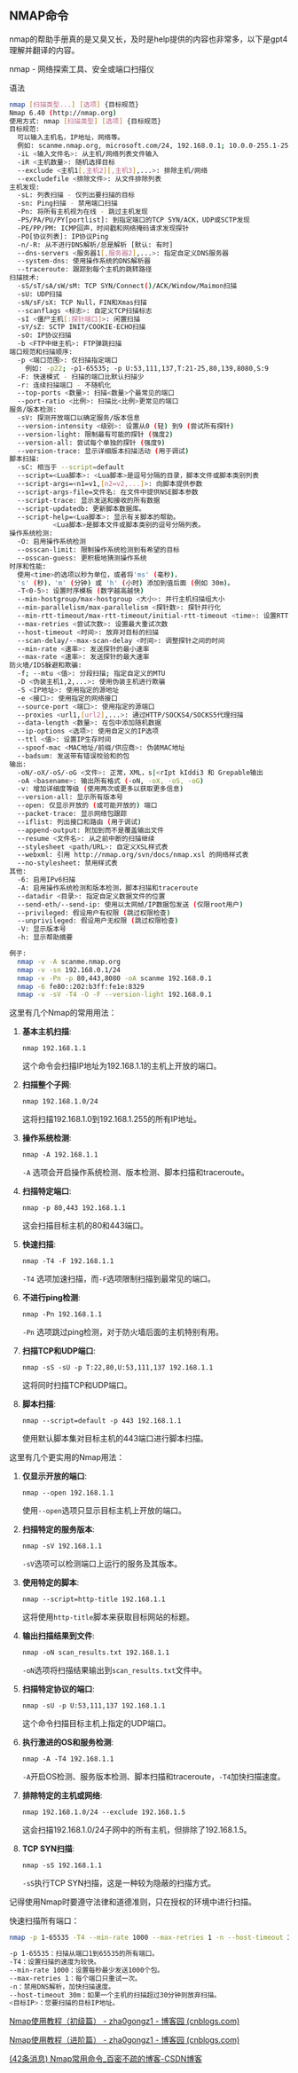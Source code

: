 

## NMAP命令



nmap的帮助手册真的是又臭又长，及时是help提供的内容也非常多，以下是gpt4理解并翻译的内容。

nmap - 网络探索工具、安全或端口扫描仪

语法     

```bash
nmap [扫描类型...] [选项] {目标规范}
Nmap 6.40 (http://nmap.org)
使用方式: nmap [扫描类型] [选项] {目标规范}
目标规范:
  可以输入主机名，IP地址，网络等。
  例如: scanme.nmap.org, microsoft.com/24, 192.168.0.1; 10.0.0-255.1-254
  -iL <输入文件名>: 从主机/网络列表文件输入
  -iR <主机数量>: 随机选择目标
  --exclude <主机1[,主机2][,主机3],...>: 排除主机/网络
  --excludefile <排除文件>: 从文件排除列表
主机发现:
  -sL: 列表扫描 - 仅列出要扫描的目标
  -sn: Ping扫描 - 禁用端口扫描
  -Pn: 将所有主机视为在线 - 跳过主机发现
  -PS/PA/PU/PY[portlist]: 到指定端口的TCP SYN/ACK，UDP或SCTP发现
  -PE/PP/PM: ICMP回声，时间戳和网络掩码请求发现探针
  -PO[协议列表]: IP协议Ping
  -n/-R: 从不进行DNS解析/总是解析 [默认: 有时]
  --dns-servers <服务器1[,服务器2],...>: 指定自定义DNS服务器
  --system-dns: 使用操作系统的DNS解析器
  --traceroute: 跟踪到每个主机的跳转路径
扫描技术:
  -sS/sT/sA/sW/sM: TCP SYN/Connect()/ACK/Window/Maimon扫描
  -sU: UDP扫描
  -sN/sF/sX: TCP Null，FIN和Xmas扫描
  --scanflags <标志>: 自定义TCP扫描标志
  -sI <僵尸主机[:探针端口]>: 闲置扫描
  -sY/sZ: SCTP INIT/COOKIE-ECHO扫描
  -sO: IP协议扫描
  -b <FTP中继主机>: FTP弹跳扫描
端口规范和扫描顺序:
  -p <端口范围>: 仅扫描指定端口
    例如: -p22; -p1-65535; -p U:53,111,137,T:21-25,80,139,8080,S:9
  -F: 快速模式 - 扫描的端口比默认扫描少
  -r: 连续扫描端口 - 不随机化
  --top-ports <数量>: 扫描<数量>个最常见的端口
  --port-ratio <比例>: 扫描比<比例>更常见的端口
服务/版本检测:
  -sV: 探测开放端口以确定服务/版本信息
  --version-intensity <级别>: 设置从0 (轻) 到9 (尝试所有探针)
  --version-light: 限制最有可能的探针 (强度2)
  --version-all: 尝试每个单独的探针 (强度9)
  --version-trace: 显示详细版本扫描活动 (用于调试)
脚本扫描:
  -sC: 相当于 --script=default
  --script=<Lua脚本>: <Lua脚本>是逗号分隔的目录，脚本文件或脚本类别列表
  --script-args=<n1=v1,[n2=v2,...]>: 向脚本提供参数
  --script-args-file=文件名: 在文件中提供NSE脚本参数
  --script-trace: 显示发送和接收的所有数据
  --script-updatedb: 更新脚本数据库。
  --script-help=<Lua脚本>: 显示有关脚本的帮助。
           <Lua脚本>是脚本文件或脚本类别的逗号分隔列表。
操作系统检测:
  -O: 启用操作系统检测
  --osscan-limit: 限制操作系统检测到有希望的目标
  --osscan-guess: 更积极地猜测操作系统
时序和性能:
  使用<time>的选项以秒为单位，或者将'ms' (毫秒)，
  's' (秒)，'m' (分钟) 或 'h' (小时) 添加到值后面 (例如 30m)。
  -T<0-5>: 设置时序模板 (数字越高越快)
  --min-hostgroup/max-hostgroup <大小>: 并行主机扫描组大小
  --min-parallelism/max-parallelism <探针数>: 探针并行化
  --min-rtt-timeout/max-rtt-timeout/initial-rtt-timeout <time>: 设置RTT超时
  --max-retries <尝试次数>: 设置最大重试次数
  --host-timeout <时间>: 放弃对目标的扫描
  --scan-delay/--max-scan-delay <时间>: 调整探针之间的时间
  --min-rate <速率>: 发送探针的最小速率
  --max-rate <速率>: 发送探针的最大速率
防火墙/IDS躲避和欺骗:
  -f; --mtu <值>: 分段扫描; 指定自定义的MTU
  -D <伪装主机1,2,...>: 使用伪装主机进行欺骗
  -S <IP地址>: 使用指定的源地址
  -e <接口>: 使用指定的网络接口
  --source-port <端口>: 使用指定的源端口
  --proxies <url1,[url2],...>: 通过HTTP/SOCKS4/SOCKS5代理扫描
  --data-length <数量>: 在包中添加随机数据
  --ip-options <选项>: 使用自定义的IP选项
  --ttl <值>: 设置IP生存时间
  --spoof-mac <MAC地址/前缀/供应商>: 伪装MAC地址
  --badsum: 发送带有错误校验和的包
输出:
  -oN/-oX/-oS/-oG <文件>: 正常，XML，s|<rIpt kIddi3 和 Grepable输出
  -oA <basename>: 输出所有格式 (-oN, -oX, -oS, -oG)
  -v: 增加详细度等级 (使用两次或更多以获取更多信息)
  --version-all: 显示所有版本号
  --open: 仅显示开放的 (或可能开放的) 端口
  --packet-trace: 显示网络包跟踪
  --iflist: 列出接口和路由 (用于调试)
  --append-output: 附加到而不是覆盖输出文件
  --resume <文件名>: 从之前中断的扫描继续
  --stylesheet <path/URL>: 自定义XSL样式表
  --webxml: 引用 http://nmap.org/svn/docs/nmap.xsl 的网络样式表
  --no-stylesheet: 禁用样式表
其他:
  -6: 启用IPv6扫描
  -A: 启用操作系统检测和版本检测，脚本扫描和traceroute
  --datadir <目录>: 指定自定义数据文件的位置
  --send-eth/--send-ip: 使用以太网帧/IP数据包发送 (仅限root用户)
  --privileged: 假设用户有权限 (跳过权限检查)
  --unprivileged: 假设用户无权限 (跳过权限检查)
  -V: 显示版本号
  -h: 显示帮助摘要

例子:
  nmap -v -A scanme.nmap.org
  nmap -v -sn 192.168.0.1/24
  nmap -v -Pn -p 80,443,8080 -oA scanme 192.168.0.1
  nmap -6 fe80::202:b3ff:fe1e:8329
  nmap -v -sV -T4 -O -F --version-light 192.168.0.1
```



这里有几个Nmap的常用用法：

1. **基本主机扫描**:
   ```
   nmap 192.168.1.1
   ```
   这个命令会扫描IP地址为192.168.1.1的主机上开放的端口。

2. **扫描整个子网**:
   ```
   nmap 192.168.1.0/24
   ```
   这将扫描192.168.1.0到192.168.1.255的所有IP地址。

3. **操作系统检测**:
   ```
   nmap -A 192.168.1.1
   ```
   `-A` 选项会开启操作系统检测、版本检测、脚本扫描和traceroute。

4. **扫描特定端口**:
   ```
   nmap -p 80,443 192.168.1.1
   ```
   这会扫描目标主机的80和443端口。

5. **快速扫描**:
   ```
   nmap -T4 -F 192.168.1.1
   ```
   `-T4` 选项加速扫描，而`-F`选项限制扫描到最常见的端口。

6. **不进行ping检测**:
   ```
   nmap -Pn 192.168.1.1
   ```
   `-Pn` 选项跳过ping检测，对于防火墙后面的主机特别有用。

7. **扫描TCP和UDP端口**:
   ```
   nmap -sS -sU -p T:22,80,U:53,111,137 192.168.1.1
   ```
   这将同时扫描TCP和UDP端口。

8. **脚本扫描**:
   ```
   nmap --script=default -p 443 192.168.1.1
   ```
   使用默认脚本集对目标主机的443端口进行脚本扫描。

这里有几个更实用的Nmap用法：

1. **仅显示开放的端口**:
   ```
   nmap --open 192.168.1.1
   ```
   使用`--open`选项只显示目标主机上开放的端口。

2. **扫描特定的服务版本**:
   ```
   nmap -sV 192.168.1.1
   ```
   `-sV`选项可以检测端口上运行的服务及其版本。

3. **使用特定的脚本**:
   ```
   nmap --script=http-title 192.168.1.1
   ```
   这将使用`http-title`脚本来获取目标网站的标题。

4. **输出扫描结果到文件**:
   ```
   nmap -oN scan_results.txt 192.168.1.1
   ```
   `-oN`选项将扫描结果输出到`scan_results.txt`文件中。

5. **扫描特定协议的端口**:
   ```
   nmap -sU -p U:53,111,137 192.168.1.1
   ```
   这个命令扫描目标主机上指定的UDP端口。

6. **执行激进的OS和服务检测**:
   ```
   nmap -A -T4 192.168.1.1
   ```
   `-A`开启OS检测、服务版本检测、脚本扫描和traceroute，`-T4`加快扫描速度。

7. **排除特定的主机或网络**:
   ```
   nmap 192.168.1.0/24 --exclude 192.168.1.5
   ```
   这会扫描192.168.1.0/24子网中的所有主机，但排除了192.168.1.5。

8. **TCP SYN扫描**:
   ```
   nmap -sS 192.168.1.1
   ```
   `-sS`执行TCP SYN扫描，这是一种较为隐蔽的扫描方式。

记得使用Nmap时要遵守法律和道德准则，只在授权的环境中进行扫描。

快速扫描所有端口：

```bash
nmap -p 1-65535 -T4 --min-rate 1000 --max-retries 1 -n --host-timeout 30m <目标IP>

-p 1-65535：扫描从端口1到65535的所有端口。
-T4：设置扫描的速度为较快。
--min-rate 1000：设置每秒最少发送1000个包。
--max-retries 1：每个端口只重试一次。
-n：禁用DNS解析，加快扫描速度。
--host-timeout 30m：如果一个主机的扫描超过30分钟则放弃扫描。
<目标IP>：您要扫描的目标IP地址。
```



[Nmap使用教程（初级篇） - zha0gongz1 - 博客园 (cnblogs.com)](https://www.cnblogs.com/zha0gongz1/p/12231851.html)

[Nmap使用教程（进阶篇） - zha0gongz1 - 博客园 (cnblogs.com)](https://www.cnblogs.com/zha0gongz1/p/12234762.html)

[(42条消息) Nmap常用命令_百密不疏的博客-CSDN博客](https://blog.csdn.net/m0_48907714/article/details/123001723)